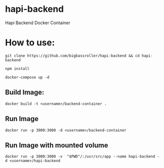 # hapi-backend
Hapi Backend Docker Container

# How to use:
`git clone https://github.com/bigbassroller/hapi-backend && cd hapi-backend`

`npm install`

`docker-compose up -d`

## Build Image:
`docker build -t <username>/backend-container .`
## Run Image
`docker run -p 3000:3000 -d <username>/backend-container`
## Run Image with mounted volume
`docker run -p 3000:3000 -v  "$PWD"/:/usr/src/app --name hapi-backend -d <username>/hapi-backend`

